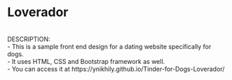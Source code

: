 # Loverador
</br>
DESCRIPTION:</br>
- This is a sample front end design for a dating website specifically for dogs.</br>
- It uses HTML, CSS and Bootstrap framework as well.</br>
- You can access it at https://ynikhily.github.io/Tinder-for-Dogs-Loverador/ </br>

